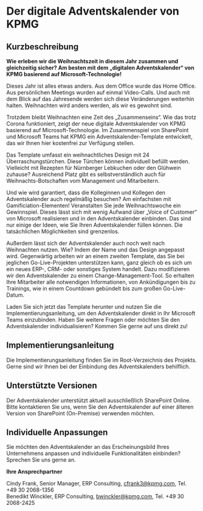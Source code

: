 # Der digitale Adventskalender von KPMG

## Kurzbeschreibung

<b>Wie erleben wir die Weihnachtszeit in diesem Jahr zusammen und gleichzeitig sicher? Am besten mit dem „digitalen Adventskalender“ von KPMG basierend auf Microsoft-Technologie!</b>

Dieses Jahr ist alles etwas anders. Aus dem Office wurde das Home Office. Aus persönlichen Meetings wurden auf einmal Video-Calls. Und auch mit dem Blick auf das Jahresende werden sich diese Veränderungen weiterhin halten. Weihnachten wird anders werden, als wir es gewohnt sind. 

Trotzdem bleibt Weihnachten eine Zeit des „Zusammenseins“. Wie das trotz Corona funktioniert, zeigt der neue digitale Adventskalender von KPMG basierend auf Microsoft-Technologie. 
Im Zusammenspiel von SharePoint und Microsoft Teams hat KPMG ein Adventskalender-Template entwickelt, das wir Ihnen hier kostenfrei zur Verfügung stellen. 

Das Template umfasst ein weihnachtliches Design mit 24 Überraschungstürchen. Diese Türchen können individuell befüllt werden. Vielleicht mit Rezepten für Nürnberger Lebkuchen oder den Glühwein zuhause? Ausreichend Platz gibt es selbstverständlich auch für Weihnachts-Botschaften vom Management und Mitarbeitern.

Und wie wird garantiert, dass die Kolleginnen und Kollegen den Adventskalender auch regelmäßig besuchen? Am einfachsten mit Gamificiation-Elementen! Veranstalten Sie jede Weihnachtswoche ein Gewinnspiel. Dieses lässt sich mit wenig Aufwand über „Voice of Customer“ von Microsoft realisieren und in den Adventskalender einbinden. 
Das sind nur einige der Ideen, wie Sie Ihren Adventskalender füllen können. Die tatsächlichen Möglichkeiten sind grenzenlos. 

Außerdem lässt sich der Adventskalender auch noch weit nach Weihnachten nutzen. Wie? Indem der Name und das Design angepasst wird. Gegenwärtig arbeiten wir an einem zweiten Template, das Sie bei jeglichen Go-Live-Projekten unterstützen kann, ganz gleich ob es sich um ein neues ERP-, CRM- oder sonstiges System handelt. Dazu modifizieren wir den Adventskalender zu einem Change-Management-Tool. So erhalten Ihre Mitarbeiter alle notwendigen Informationen, von Ankündigungen bis zu Trainings, wie in einem Countdown gebündelt bis zum großen Go-Live-Datum. 

Laden Sie sich jetzt das Template herunter und nutzen Sie die Implementierungsanleitung, um den Adventskalender direkt in Ihr Microsoft Teams einzubinden. 
Haben Sie weitere Fragen oder möchten Sie den Adventskalender individualisieren? Kommen Sie gerne auf uns direkt zu!

## Implementierungsanleitung

Die Implementierungsanleitung finden Sie im Root-Verzeichnis des Projekts. Gerne sind wir Ihnen bei der Einbindung des Adventskalenders behilflich.

## Unterstützte Versionen

Der Adventskalender unterstützt aktuell ausschließlich SharePoint Online. Bitte kontaktieren Sie uns, wenn Sie den Adventskalender auf einer älteren Version von SharePoint (On-Premise) verwenden möchten.

## Individuelle Anpassungen

Sie möchten den Adventskalender an das Erscheinungsbild Ihres Unternehmens anpassen und individuelle Funktionalitäten einbinden? Sprechen Sie uns gerne an.

<b>Ihre Ansprechpartner</b>

Cindy Frank, Senior Manager, ERP Consulting, cfrank3@kpmg.com, Tel. +49 30 2068-1356<br>
Benedikt Winckler, ERP Consulting, bwinckler@kpmg.com, Tel. +49 30 2068-2425

